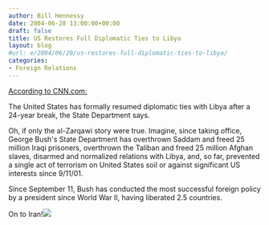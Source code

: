 ```yaml
---
author: Bill Hennessy
date: 2004-06-28 13:00:00+00:00
draft: false
title: US Restores Full Diplomatic Ties to Libya
layout: blog
#url: e/2004/06/28/us-restores-full-diplomatic-ties-to-libya/
categories:
- Foreign Relations
---
```


[According to CNN.com:  ](https://www.cnn.com/)  
  
The United States has formally resumed diplomatic ties with Libya after a 24-year break, the State Department says.    
  
Oh, if only the al-Zarqawi story were true.  Imagine, since taking office, George Bush's State Department has overthrown Saddam and freed 25 million Iraqi prisoners, overthrown the Taliban and freed 25 million Afghan slaves, disarmed and normalized relations with Libya, and, so far, prevented a single act of terrorism on United States soil or against significant US interests since 9/11/01.    
  
Since September 11, Bush has conducted the most successful foreign policy by a president since World War II, having liberated 2.5 countries.    
  
On to Iran!![](https://blog.billhennessy.com/aggbug.aspx?PostID=737)

